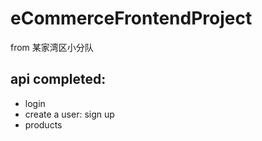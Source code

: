 # eCommerceFrontendProject

from 某家湾区小分队

## api completed:

- login
- create a user: sign up
- products
